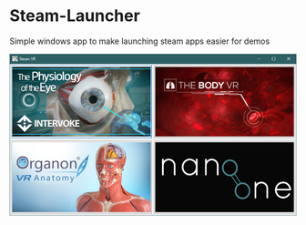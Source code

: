 # Steam-Launcher
Simple windows app to make launching steam apps easier for demos

![Steam Launcher](Capture.PNG?raw=true "Steam Launcher")
